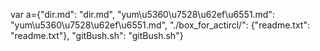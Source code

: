 var a={"dir.md": "dir.md", "yum\u5360\u7528\u62ef\u6551.md": "yum\u5360\u7528\u62ef\u6551.md", "./box_for_actircl/": {"readme.txt": "readme.txt"}, "gitBush.sh": "gitBush.sh"}
